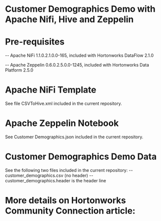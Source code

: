 # Customer Demographics Demo with Apache Nifi, Hive and Zeppelin

# Pre-requisites

-- Apache NiFi 1.1.0.2.1.0.0-165, included with Hortonworks DataFlow 2.1.0

-- Apache Zeppelin 0.6.0.2.5.0.0-1245, included with Hortonworks Data Platform 2.5.0 

# Apache NiFi Template

See file CSVToHive.xml included in the current repository.

# Apache Zeppelin Notebook

See Customer Demographics.json included in the current repository.


# Customer Demographics Demo Data

See the following two files included in the current repository:
-- customer_demographics.csv (no header)
-- customer_demographics.header is the header line

# More details on Hortonworks Community Connection article:
